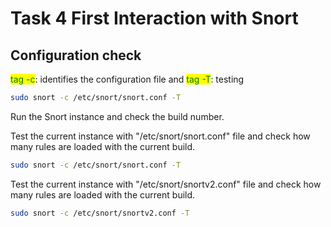 # Task 4 First Interaction with Snort

## Configuration check

<mark style="color:green;">tag -c</mark>: identifies the configuration file and <mark style="color:green;">tag -T</mark>: testing

```bash
sudo snort -c /etc/snort/snort.conf -T 
```

Run the Snort instance and check the build number.



Test the current instance with "/etc/snort/snort.conf" file and check how many rules are loaded with the current build.

```bash
sudo snort -c /etc/snort/snort.conf -T
```

Test the current instance with "/etc/snort/snortv2.conf" file and check how many rules are loaded with the current build.

```bash
sudo snort -c /etc/snort/snortv2.conf -T
```
